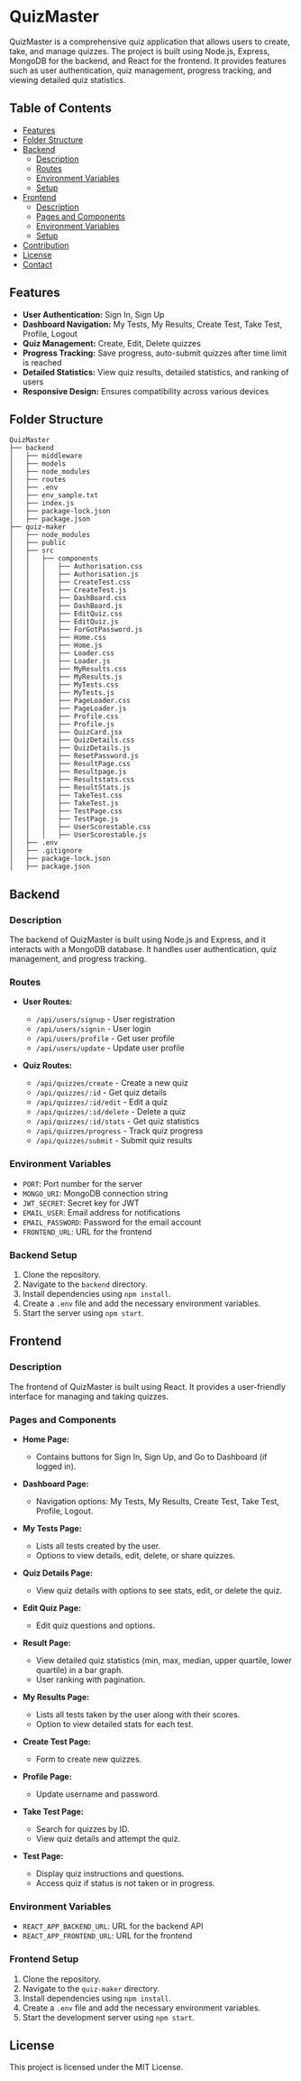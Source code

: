 # QuizMaster

QuizMaster is a comprehensive quiz application that allows users to create, take, and manage quizzes. The project is built using Node.js, Express, MongoDB for the backend, and React for the frontend. It provides features such as user authentication, quiz management, progress tracking, and viewing detailed quiz statistics.

## Table of Contents

- [Features](#features)
- [Folder Structure](#folder-structure)
- [Backend](#backend)
  - [Description](#description)
  - [Routes](#routes)
  - [Environment Variables](#environment-variables)
  - [Setup](#backend-setup)
- [Frontend](#frontend)
  - [Description](#description-1)
  - [Pages and Components](#pages-and-components)
  - [Environment Variables](#environment-variables-1)
  - [Setup](#frontend-setup)
- [Contribution](#contribution)
- [License](#license)
- [Contact](#contact)

## Features

- **User Authentication:** Sign In, Sign Up
- **Dashboard Navigation:** My Tests, My Results, Create Test, Take Test, Profile, Logout
- **Quiz Management:** Create, Edit, Delete quizzes
- **Progress Tracking:** Save progress, auto-submit quizzes after time limit is reached
- **Detailed Statistics:** View quiz results, detailed statistics, and ranking of users
- **Responsive Design:** Ensures compatibility across various devices

## Folder Structure

```
QuizMaster
├── backend
│   ├── middleware
│   ├── models
│   ├── node_modules
│   ├── routes
│   ├── .env
│   ├── env_sample.txt
│   ├── index.js
│   ├── package-lock.json
│   ├── package.json
├── quiz-maker
│   ├── node_modules
│   ├── public
│   ├── src
│   │   ├── components
│   │   │   ├── Authorisation.css
│   │   │   ├── Authorisation.js
│   │   │   ├── CreateTest.css
│   │   │   ├── CreateTest.js
│   │   │   ├── DashBoard.css
│   │   │   ├── DashBoard.js
│   │   │   ├── EditQuiz.css
│   │   │   ├── EditQuiz.js
│   │   │   ├── ForGotPassword.js
│   │   │   ├── Home.css
│   │   │   ├── Home.js
│   │   │   ├── Loader.css
│   │   │   ├── Loader.js
│   │   │   ├── MyResults.css
│   │   │   ├── MyResults.js
│   │   │   ├── MyTests.css
│   │   │   ├── MyTests.js
│   │   │   ├── PageLoader.css
│   │   │   ├── PageLoader.js
│   │   │   ├── Profile.css
│   │   │   ├── Profile.js
│   │   │   ├── QuizCard.jsx
│   │   │   ├── QuizDetails.css
│   │   │   ├── QuizDetails.js
│   │   │   ├── ResetPassword.js
│   │   │   ├── ResultPage.css
│   │   │   ├── Resultpage.js
│   │   │   ├── Resultstats.css
│   │   │   ├── ResultStats.js
│   │   │   ├── TakeTest.css
│   │   │   ├── TakeTest.js
│   │   │   ├── TestPage.css
│   │   │   ├── TestPage.js
│   │   │   ├── UserScorestable.css
│   │   │   ├── UserScorestable.js
│   ├── .env
│   ├── .gitignore
│   ├── package-lock.json
│   ├── package.json
```

## Backend

### Description

The backend of QuizMaster is built using Node.js and Express, and it interacts with a MongoDB database. It handles user authentication, quiz management, and progress tracking.

### Routes

- **User Routes:**
  - `/api/users/signup` - User registration
  - `/api/users/signin` - User login
  - `/api/users/profile` - Get user profile
  - `/api/users/update` - Update user profile

- **Quiz Routes:**
  - `/api/quizzes/create` - Create a new quiz
  - `/api/quizzes/:id` - Get quiz details
  - `/api/quizzes/:id/edit` - Edit a quiz
  - `/api/quizzes/:id/delete` - Delete a quiz
  - `/api/quizzes/:id/stats` - Get quiz statistics
  - `/api/quizzes/progress` - Track quiz progress
  - `/api/quizzes/submit` - Submit quiz results

### Environment Variables

- `PORT`: Port number for the server
- `MONGO_URI`: MongoDB connection string
- `JWT_SECRET`: Secret key for JWT
- `EMAIL_USER`: Email address for notifications
- `EMAIL_PASSWORD`: Password for the email account
- `FRONTEND_URL`: URL for the frontend

### Backend Setup

1. Clone the repository.
2. Navigate to the `backend` directory.
3. Install dependencies using `npm install`.
4. Create a `.env` file and add the necessary environment variables.
5. Start the server using `npm start`.

## Frontend

### Description

The frontend of QuizMaster is built using React. It provides a user-friendly interface for managing and taking quizzes.

### Pages and Components

- **Home Page:** 
  - Contains buttons for Sign In, Sign Up, and Go to Dashboard (if logged in).
  
- **Dashboard Page:**
  - Navigation options: My Tests, My Results, Create Test, Take Test, Profile, Logout.
  
- **My Tests Page:**
  - Lists all tests created by the user.
  - Options to view details, edit, delete, or share quizzes.
  
- **Quiz Details Page:**
  - View quiz details with options to see stats, edit, or delete the quiz.
  
- **Edit Quiz Page:**
  - Edit quiz questions and options.
  
- **Result Page:**
  - View detailed quiz statistics (min, max, median, upper quartile, lower quartile) in a bar graph.
  - User ranking with pagination.
  
- **My Results Page:**
  - Lists all tests taken by the user along with their scores.
  - Option to view detailed stats for each test.
  
- **Create Test Page:**
  - Form to create new quizzes.
  
- **Profile Page:**
  - Update username and password.
  
- **Take Test Page:**
  - Search for quizzes by ID.
  - View quiz details and attempt the quiz.
  
- **Test Page:**
  - Display quiz instructions and questions.
  - Access quiz if status is not taken or in progress.

### Environment Variables

- `REACT_APP_BACKEND_URL`: URL for the backend API
- `REACT_APP_FRONTEND_URL`: URL for the frontend

### Frontend Setup

1. Clone the repository.
2. Navigate to the `quiz-maker` directory.
3. Install dependencies using `npm install`.
4. Create a `.env` file and add the necessary environment variables.
5. Start the development server using `npm start`.

## License

This project is licensed under the MIT License.

